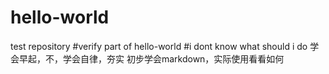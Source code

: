 # hello-world
test repository
#verify part of hello-world
#i dont know what should i do
学会早起，不，学会自律，夯实
初步学会markdown，实际使用看看如何
